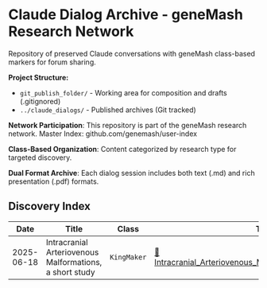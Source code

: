 # Claude Dialog Archive - geneMash Research Network

Repository of preserved Claude conversations with geneMash class-based markers for forum sharing.

**Project Structure:**
- `git_publish_folder/` - Working area for composition and drafts (.gitignored)
- `../claude_dialogs/` - Published archives (Git tracked)

**Network Participation**: This repository is part of the geneMash research network.
Master Index: github.com/genemash/user-index

**Class-Based Organization**: Content categorized by research type for targeted discovery.

**Dual Format Archive**: Each dialog session includes both text (.md) and rich presentation (.pdf) formats.

## Discovery Index

<table>
<thead>
  <tr>
    <th>Date</th>
    <th>Title</th>
    <th>Class</th>
    <th>Text Format</th>
    <th>PDF Format</th>
    <th>Description</th>
    <th>geneMash Marker</th>
  </tr>
</thead>
<tbody>
  <tr>
    <td>2025-06-18</td>
    <td>Intracranial Arteriovenous Malformations, a short study</td>
    <td><code>KingMaker</code></td>
    <td><a href="./Intracranial_Arteriovenous_Malformations_20250618_093210.md">📝 Intracranial_Arteriovenous_Malformations_20250618_093210.md</a></td>
    <td><a href="./Intracranial_Arteriovenous_Malformations_20250618_093210.pdf">📄 Intracranial_Arteriovenous_Malformations_20250618_093210.pdf</a></td>
    <td>AVM study with just a few gene.</td>
    <td><code>GENEMASH_KINGMAKER~ Intracranial Arteriovenous Malformations, a short study</code></td>
  </tr>
</tbody>
</table>
